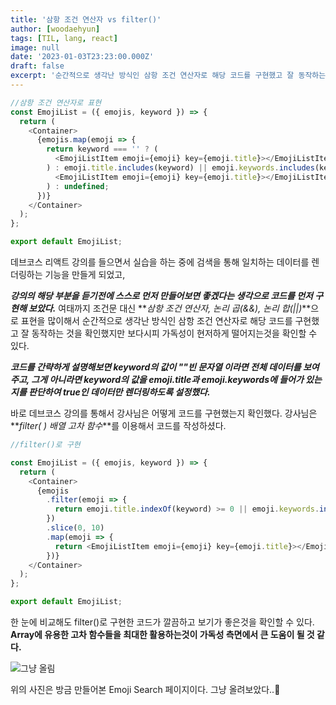 ```yaml
---
title: '삼항 조건 연산자 vs filter()'
author: [woodaehyun]
tags: [TIL, lang, react]
image: null
date: '2023-01-03T23:23:00.000Z'
draft: false
excerpt: '순간적으로 생각난 방식인 삼항 조건 연산자로 해당 코드를 구현했고 잘 동작하는 것을 확인했지만 보다시피 가독성이 현저하게 떨어지는것을 확인할 수 있다.'
---
```


```javascript
//삼항 조건 연산자로 표현
const EmojiList = ({ emojis, keyword }) => {
  return (
    <Container>
      {emojis.map(emoji => {
        return keyword === '' ? (
          <EmojiListItem emoji={emoji} key={emoji.title}></EmojiListItem>
        ) : emoji.title.includes(keyword) || emoji.keywords.includes(keyword) ? (
          <EmojiListItem emoji={emoji} key={emoji.title}></EmojiListItem>
        ) : undefined;
      })}
    </Container>
  );
};

export default EmojiList;
```

데브코스 리액트 강의를 들으면서 실습을 하는 중에 검색을 통해 일치하는 데이터를 렌더링하는 기능을 만들게 되었고,

_**강의의 해당 부분을 듣기전에 스스로 먼저 만들어보면 좋겠다는 생각으로 코드를 먼저 구현해 보았다.**_ 여태까지 조건문 대신 **_삼항 조건 연산자, 논리 곱(&&), 논리 합(||)_**으로 표현을 많이해서 순간적으로 생각난 방식인 삼항 조건 연산자로 해당 코드를 구현했고 잘 동작하는 것을 확인했지만 보다시피 가독성이 현저하게 떨어지는것을 확인할 수 있다.

_**코드를 간략하게 설명해보면 keyword의 값이 ""빈 문자열 이라면 전체 데이터를 보여주고, 그게 아니라면 keyword의 값을 emoji.title과 emoji.keywords에 들어가 있는지를 판단하여 true인 데이터만 렌더링하도록 설정했다.**_

바로 데브코스 강의를 통해서 강사님은 어떻게 코드를 구현했는지 확인했다. 강사님은 **_filter( ) 배열 고차 함수_**를 이용해서 코드를 작성하셨다.

```javascript
//filter()로 구현

const EmojiList = ({ emojis, keyword }) => {
  return (
    <Container>
      {emojis
        .filter(emoji => {
          return emoji.title.indexOf(keyword) >= 0 || emoji.keywords.indexOf(keyword) >= 0;
        })
        .slice(0, 10)
        .map(emoji => {
          return <EmojiListItem emoji={emoji} key={emoji.title}></EmojiListItem>;
        })}
    </Container>
  );
};

export default EmojiList;
```

한 눈에 비교해도 filter()로 구현한 코드가 깔끔하고 보기가 좋은것을 확인할 수 있다. **Array에 유용한 고차 함수들을 최대한 활용하는것이 가독성 측면에서 큰 도움이 될 것 같다.**

![그냥 올림](https://img1.daumcdn.net/thumb/R1280x0/?scode=mtistory2&fname=https%3A%2F%2Fblog.kakaocdn.net%2Fdn%2FqOWbV%2FbtrUgjziuKw%2F2Oazzz1oTkdTq3GIXAndOK%2Fimg.png, '그냥 올림')

위의 사진은 방금 만들어본 Emoji Search 페이지이다. 그냥 올려보았다..🥲
